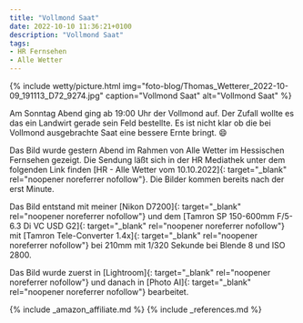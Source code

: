 ```yaml
---
title: "Vollmond Saat"
date: 2022-10-10 11:36:21+0100
description: "Vollmond Saat"
tags:
- HR Fernsehen
- Alle Wetter
---
```


{% include wetty/picture.html img="foto-blog/Thomas_Wetterer_2022-10-09_191113_D72_9274.jpg" caption="Vollmond Saat" alt="Vollmond Saat" %}

Am Sonntag Abend ging ab 19:00 Uhr der Vollmond auf. Der Zufall wollte es das ein Landwirt gerade sein Feld bestellte. Es ist nicht klar ob die bei Vollmond ausgebrachte Saat eine bessere Ernte bringt. :smile:  

Das Bild wurde gestern Abend im Rahmen von Alle Wetter im Hessischen Fernsehen gezeigt. Die Sendung läßt sich in der HR Mediathek unter dem folgenden Link finden [HR - Alle Wetter vom 10.10.2022]{: target="_blank" rel="noopener noreferrer nofollow"}. Die Bilder kommen bereits nach der erst Minute. 

Das Bild entstand mit meiner [Nikon D7200]{: target="_blank" rel="noopener noreferrer nofollow"} und dem [Tamron SP 150-600mm F/5-6.3 Di VC USD G2]{: target="_blank" rel="noopener noreferrer nofollow"} mit [Tamron Tele-Converter 1.4x]{: target="_blank" rel="noopener noreferrer nofollow"} bei 210mm mit 1/320 Sekunde bei Blende 8 und ISO 2800.

Das Bild wurde zuerst in [Lightroom]{: target="_blank" rel="noopener noreferrer nofollow"} und danach in [Photo AI]{: target="_blank" rel="noopener noreferrer nofollow"} bearbeitet.

{% include _amazon_affiliate.md %}
{% include _references.md %}
